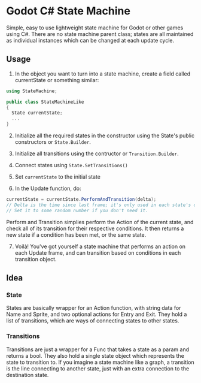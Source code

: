 # Godot C# State Machine
Simple, easy to use lightweight state machine for Godot or other games using C#. 
There are no state machine parent class; states are all maintained as individual instances which can be changed at each update cycle.

## Usage
1. In the object you want to turn into a state machine, create a field called currentState or something similar:
```csharp
using StateMachine;

public class StateMachineLike 
{
  State currentState;
  ...
}
```

2. Initialize all the required states in the constructor using the State's public constructors or `State.Builder`.

3. Initialize all transitions using the contructor or `Transition.Builder`.

4. Connect states using `State.SetTransitions()`

5. Set `currentState` to the initial state

6. In the Update function, do:
```csharp
currentState = currentState.PerformAndTransition(delta); 
// Delta is the time since last frame; it's only used in each state's own Action functions. 
// Set it to some random number if you don't need it.
```
Perform and Transition simplies perform the Action of the current state, and check all of its transition for their respective conditions. 
It then returns a new state if a condition has been met, or the same state.

7. Voilà! You've got yourself a state machine that performs an action on each Update frame, and can transition based on conditions in each transition object.

## Idea

### State
States are basically wrapper for an Action function, with string data for Name and Sprite, and two optional actions for Entry and Exit. 
They hold a list of transitions, which are ways of connecting states to other states.

### Transitions
Transitions are just a wrapper for a Func that takes a state as a param and returns a bool. They also hold a single state object which represents the state to transition to.
If you imagine a state machine like a graph, a transition is the line connecting to another state, just with an extra connection to the destination state. 
